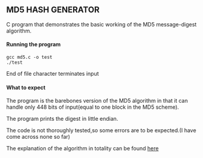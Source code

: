 ## MD5 HASH GENERATOR

C program that demonstrates the basic working of the MD5 message-digest algorithm.

#### Running the program

```
gcc md5.c -o test
./test
```

End of file character terminates input

#### What to expect

The program is the barebones version of the MD5 algorithm in that it can handle only 448 bits of input(equal to one block in the MD5 scheme).<br>

The program prints the digest in little endian.<br>

The code is not thoroughly tested,so some errors are to be expected.(I have come across none so far)<br>

The explanation of the algorithm in totality can be found [here](https://en.wikipedia.org/wiki/MD5#Algorithm)



